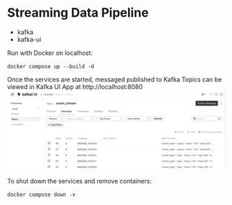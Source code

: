 # Streaming Data Pipeline

- kafka
- kafka-ui

Run with Docker on localhost:
```
docker compose up --build -d
```
Once the services are started, messaged published to Kafka Topics can be viewed in Kafka UI App at http://localhost:8080
![kafka-ui](./assets/kafka-ui.png)

To shut down the services and remove containers:
```
docker compose down -v
```